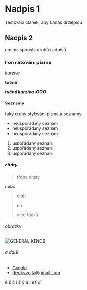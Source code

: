 # Nadpis 1

Testovací článek, aby Danas drzelpicu

## Nadpis 2

umíme spoustu druhů nadpisů

### Formátování písma

_kurzíva_

__tučně__

***tučná kurzíva :OOO***


#### Seznamy

taky druhy stylování písma a seznamy
* neuspořádaný seznam
* neuspořádaný seznam
* neuspořádaný seznam

1. uspořádaný seznam
2. uspořádaný seznam
3. uspořádaný seznam


##### cítáty

> třeba citáty

nebo

> citát
>
> na
>
> více řádků


###### obrázky

![GENERAL KENOBI](http://10.0.2.2/projects/letbike/articles/1/0.jpg)


###### a další

* [Google](https://google.com)
* <divokyvojta@gmail.com>

ě š č ř ž ý á í é ť ď